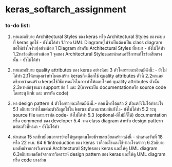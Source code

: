 # keras_softarch_assignment
### to-do list:

1. หาและอธิบาย Architectural Styles ของ keras หรือ Architectural Styles ของระบบที่ keras ถูกใช้ - ยังไม่ได้ทำ
	1.1วาด UML Diagram(ไม่จำเป็นต้องเป็น class diagram ขอให้เข้าใจง่าย)อย่างน้อย 1 Diagram สำหรับ Architectural Styles ที่หามา - ยังไม่ได้ทำ
	1.2หาข้อเสียอย่างน้อย 1 จุดของ Architectural Stylesและนำเสนอวิธีการแก้ไขข้อเสียตรงนั้น - ยังไม่ได้ทำ
	
2. หาและอธิบาย quality attributes ของ keras อย่างน้อย 3 ตัวโดยรายละเอียดมีดังนี้: - ยังไม่ได้ทำ
	2.1ให้เหตุผลว่าทำไมคนสร้าง kerasถึงเลือกใช้ quality attributes ตัวนี้
	2.2หาและอธิบายว่าคนสร้าง kerasใช้วิธีการอะไรในการทำให้ตอบโจทย์ quality attributes ตัวนั้น
	2.3หาหลักฐานมา support ข้อ 1 และ 2(อาจจะเป็น documentationหรือ source code โดยระบุ link และ บรรทัด code)
	
3. หา design pattern 4 ตัวโดยรายละเอียดมีดังนี้:- ตอนนี้หาได้แล้ว 2 ตัวแต่ยังไม่ได้ทำอะไร
	5.1 อธิบายว่าทำไมแต่ละตัวถึงถูกใช้ใน keras มันเหมาะสมกันยังไง- ยังไม่ได้ทำ
	5.2 ระบุ source file และบรรทัด code- ยังไม่ได้ทำ
	5.3 (optional-มีไม่มีก็ได้) documentation หรือ commend ของ developer
	5.4 วาด class diagram สำหรับ design pattern แต่ละตัวที่หามา - ยังไม่ได้ทำ
	
4. นำเสนอ 15 นาทีเหมือนอาจารย์จะให้พูดทุกคนโดยมีรายละเอียดคร่าวๆดังนี้ - นำเสนอวันที่ 18 หรือ 22 พ.ย. 64
	6.1introduction ของ keras ว่าคืออะไรและใช้ทำอะไรคร่าวๆ
	6.2อธิบายผลลัพธ์จากการวิเคราะห์ Architectural Stylesของ keras และให้ดู UML diagram
	6.3อธิบายผลลัพธ์จากการวิเคราะห์ design pattern ของ keras และให้ดู UML diagram หรือ code บางส่วน
